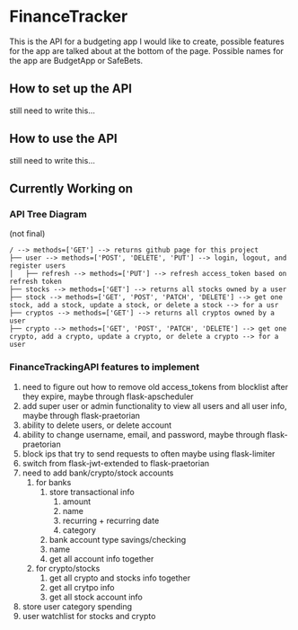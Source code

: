 # FinanceTracker

This is the API for a budgeting app I would like to create, possible features for the app are talked about at the bottom of the page. Possible names for the app are BudgetApp or SafeBets.

## How to set up the API

still need to write this...

## How to use the API

still need to write this...

## Currently Working on

### API Tree Diagram

(not final)

```
/ --> methods=['GET'] --> returns github page for this project
├── user --> methods=['POST', 'DELETE', 'PUT'] --> login, logout, and register users
│   ├── refresh --> methods=['PUT'] --> refresh access_token based on refresh token
├── stocks --> methods=['GET'] --> returns all stocks owned by a user
├── stock --> methods=['GET', 'POST', 'PATCH', 'DELETE'] --> get one stock, add a stock, update a stock, or delete a stock --> for a usr
├── cryptos --> methods=['GET'] --> returns all cryptos owned by a user
├── crypto --> methods=['GET', 'POST', 'PATCH', 'DELETE'] --> get one crypto, add a crypto, update a crypto, or delete a crypto --> for a user
```

### FinanceTrackingAPI features to implement

1. need to figure out how to remove old access_tokens from blocklist after they expire, maybe through flask-apscheduler
2. add super user or admin functionality to view all users and all user info, maybe through flask-praetorian
3. ability to delete users, or delete account
4. ability to change username, email, and password, maybe through flask-praetorian
5. block ips that try to send requests to often maybe using flask-limiter
6. switch from flask-jwt-extended to flask-praetorian
7. need to add bank/crypto/stock accounts
   1. for banks
      1. store transactional info
         1. amount
         2. name
         3. recurring + recurring date
         4. category
      2. bank account type savings/checking
      3. name
      4. get all account info together
   2. for crypto/stocks
      1. get all crypto and stocks info together
      2. get all crytpo info
      3. get all stock account info
8. store user category spending
9. user watchlist for stocks and crypto
